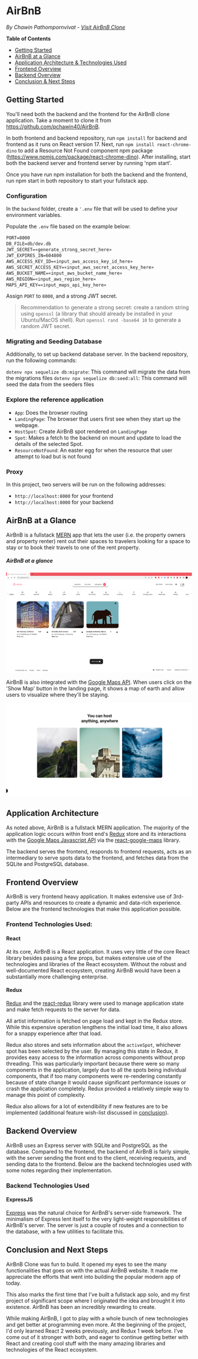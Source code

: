 # AirBnB
*By Chawin Pathompornvivat - [Visit AirBnB Clone](https://airbnb-project-chawin.herokuapp.com/)*

**Table of Contents**
* [Getting Started](#getting-started)
* [AirBnB at a Glance](#airbnb-at-a-glance)
* [Application Architecture & Technologies Used](#application-architecture) 
* [Frontend Overview](#frontend-overview)
* [Backend Overview](#backend-overview)
* [Conclusion & Next Steps](#conclusion-and-next-steps)

## Getting Started
You'll need both the backend and the frontend for the AirBnB clone application. Take a moment to clone it from https://github.com/pchawin40/AirBnB. 

In both frontend and backend repository, run `npm install` for backend and frontend as it runs on React version 17. Next, run `npm install react-chrome-dino` to add a Resource Not Found component npm package (https://www.npmjs.com/package/react-chrome-dino). After installing, start both the backend server and frontend server by running 'npm start'.

Once you have run npm installation for both the backend and the frontend, run npm start in both repository to start your fullstack app.

### Configuration
In the `backend` folder, create a `'.env` file that will be used to define your environment variables.

Populate the `.env` file based on the example below:

```plaintext
PORT=8000
DB_FILE=db/dev.db
JWT_SECRET=«generate_strong_secret_here»
JWT_EXPIRES_IN=604800
AWS_ACCESS_KEY_ID=«input_aws_access_key_id_here»
AWS_SECRET_ACCESS_KEY=«input_aws_secret_access_key_here»
AWS_BUCKET_NAME=«input_aws_bucket_name_here»
AWS_REGION=«input_aws_region_here»
MAPS_API_KEY=«input_maps_api_key_here»
```

Assign `PORT` to `8000`, and a strong JWT secret.

> Recommendation to generate a strong secret: create a random string using
> `openssl` (a library that should already be installed in your Ubuntu/MacOS
> shell). Run `openssl rand -base64 10` to generate a random JWT secret.

### Migrating and Seeding Database
Additionally, to set up backend database server. In the backend repository, run the following commands:

`dotenv npx sequelize db:migrate`: This command will migrate the data from the migrations files
`dotenv npx sequelize db:seed:all`: This command will seed the data from the seeders files

### Explore the reference application
* `App`: Does the browser routing
* `LandingPage`: The browser that users first see when they start up the webpage.
* `HostSpot`: Create AirBnB spot rendered on `LandingPage`
* `Spot`: Makes a fetch to the backend on mount and update to load the details of the selected Spot.
* `ResourceNotFound`: An easter egg for when the resource that user attempt to load but is not found

### Proxy
In this project, two servers will be run on the following addresses:

* `http://localhost:8000` for your frontend
* `http://localhost:8000` for your backend

## AirBnB at a Glance
AirBnB is a fullstack [MERN](https://www.geeksforgeeks.org/mern-stack/) app that lets the user 
(i.e. the property owners and property renter) rent out their spaces to travelers looking
for a space to stay or to book their travels to one of the rent property.

##### AirBnB at a glance
![AirBnB at a glance](/readme-resources/airbnb-demo-1.png)

AirBnB is also integrated with the [Google Maps API](https://developers.google.com/maps/get-started). When users click on the 'Show Map' button in the landing page, it shows a map of earth and allow users to visualize where they'll be staying.

![AirBnB at a glance](/readme-resources/airbnb-demo-2.png)

## Application Architecture
As noted above, AirBnB is a fullstack MERN application. The majority of the application logic occurs within front end's [Redux](https://redux.js.org/) store and its interactions with the [Google Maps Javascript API](https://developers.google.com/maps/documentation/javascript/tutorial) via the [react-google-maps](https://www.npmjs.com/package/react-google-maps) library. 

The backend serves the frontend, responds to frontend requests, acts as an intermediary to serve spots data to the frontend, and fetches data from the SQLite and PostgreSQL database. 

## Frontend Overview
AirBnB is very frontend heavy application. It makes extensive use of 3rd-party APIs and resources to create a dynamic and data-rich experience. Below are the frontend technologies that make this application possible. 

### Frontend Technologies Used:
#### React
At its core, AirBnB is a React application. It uses very little of the core React library besides passing a few props, but makes extensive use of the technologies and libraries of the React ecosystem. Without the robust and well-documented React ecosystem, creating AirBnB would have been a substantially more challenging enterprise. 

#### Redux
[Redux](https://redux.js.org/) and the [react-redux](https://react-redux.js.org/) library were used to manage application state and make fetch requests to the server for data. 

All artist information is fetched on page load and kept in the Redux store. While this expensive operation lengthens the initial load time, it also allows for a snappy experience after that load.

Redux also stores and sets information about the `activeSpot`, whichever spot has been selected by the user. By managing this state in Redux, it provides easy access to the information across components without prop threading. This was particularly important because there were so many components in the application, largely due to all the spots being individual components, that if too many components were re-rendering constantly because of state change it would cause significant performance issues or crash the application completely. Redux provided a relatively simple way to manage this point of complexity. 

Redux also allows for a lot of extendibility if new features are to be implemented (additional feature wish-list discussed in [conclusion](#conclusion-and-next-steps)). 

## Backend Overview
AirBnB uses an Express server with SQLite and PostgreSQL as the database. Compared to the frontend, the backend of AirBnB is fairly simple, with the server sending the front end to the client, receiving requests, and sending data to the frontend. Below are the backend technologies used with some notes regarding their implementation. 

### Backend Technologies Used
#### ExpressJS
[Express](https://expressjs.com/) was the natural choice for AirBnB's server-side framework. The minimalism of Express lent itself to the very light-weight responsibilities of AirBnB's server. The server is just a couple of routes and a connection to the database, with a few utilities to facilitate this. 

## Conclusion and Next Steps
AirBnB Clone was fun to build. It opened my eyes to see the many functionalities that goes on with
the actual AirBnB website. It made me appreciate the efforts that went into building the popular modern app of today.

This also marks the first time that I've built a fullstack app solo, and my first project of significant scope where I originated the idea and brought it into existence. AirBnB has been an incredibly rewarding to create. 

While making AirBnB, I got to play with a whole bunch of new technologies and get better at programming even more. At the beginning of the project, I'd only learned React 2 weeks previously, and Redux 1 week before. I've come out of it stronger with both, and eager to continue getting better with React and creating cool stuff with the many amazing libraries and technologies of the React ecosystem. 
